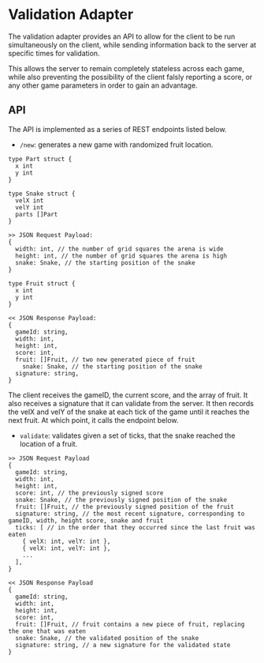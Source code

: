 # Validation Adapter
The validation adapter provides an API to allow for the client to be run simultaneously on the client, while sending information back to the server at specific times for validation.

This allows the server to remain completely stateless across each game, while also preventing the possibility of the client falsly reporting a score, or any other game parameters in order to gain an advantage.

## API
The API is implemented as a series of REST endpoints listed below.

- `/new`: generates a new game with randomized fruit location.
```golang
type Part struct {
  x int
  y int
}

type Snake struct {
  velX int
  velY int
  parts []Part
}

>> JSON Request Payload:
{
  width: int, // the number of grid squares the arena is wide
  height: int, // the number of grid squares the arena is high
  snake: Snake, // the starting position of the snake
}

type Fruit struct {
  x int
  y int
}

<< JSON Response Payload:
{
  gameId: string,
  width: int,
  height: int,
  score: int,
  fruit: []Fruit, // two new generated piece of fruit
	snake: Snake, // the starting position of the snake
  signature: string,
}
```

The client receives the gameID, the current score, and the array of fruit. It also receives a signature that it can validate from the server. It then records the velX and velY of the snake at each tick of the game until it reaches the next fruit. At which point, it calls the endpoint below.

- `validate`: validates given a set of ticks, that the snake reached the location of a fruit.
```golang
>> JSON Request Payload
{
  gameId: string,
  width: int,
  height: int,
  score: int, // the previously signed score
  snake: Snake, // the previously signed position of the snake
  fruit: []Fruit, // the previously signed position of the fruit
  signature: string, // the most recent signature, corresponding to gameID, width, height score, snake and fruit
  ticks: [ // in the order that they occurred since the last fruit was eaten
    { velX: int, velY: int },
    { velX: int, velY: int },
    ...
  ],
}

<< JSON Response Payload
{
  gameId: string,
  width: int,
  height: int,
  score: int,
  fruit: []Fruit, // fruit contains a new piece of fruit, replacing the one that was eaten
  snake: Snake, // the validated position of the snake
  signature: string, // a new signature for the validated state
}
```
